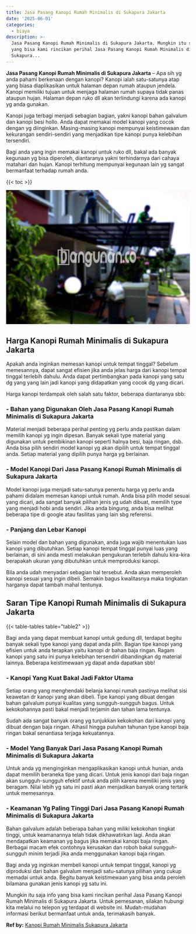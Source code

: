 ```yaml
---
title: Jasa Pasang Kanopi Rumah Minimalis di Sukapura Jakarta
date: '2025-06-01'
categories:
  - biaya
description: >-
  Jasa Pasang Kanopi Rumah Minimalis di Sukapura Jakarta. Mungkin itu saja info
  yang bisa kami rincikan perihal Jasa Pasang Kanopi Rumah Minimalis di
  Sukapura...
---
```


**Jasa Pasang Kanopi Rumah Minimalis di Sukapura Jakarta** – Apa sih yg anda pahami berkenaan dengan kanopi? Kanopi ialah satu-satunya atap yang biasa diaplikasikan untuk halaman depan rumah ataupun jendela. Kanopi memiliki tujuan untuk menjaga halaman rumah supaya tidak panas ataupun hujan. Halaman depan ruko dll akan terlindungi karena ada kanopi yg anda gunakan.

Kanopi juga terbagi menjadi sebagian bagian, yakni kanopi bahan galvalum dan kanopi besi hollo. Anda dapat memakai model kanopi yang cocok dengan yg diinginkan. Masing-masing kanopi mempunyai keistimewaan dan kekurangan sendiri-sendiri yang menjadikan tipe kanopi punya kelebihan tersendiri.

Bagi anda yang ingin memakai kanopi untuk ruko dll, bakal ada banyak kegunaan yg bisa diperoleh, diantaranya yakni terhindarnya dari cahaya matahari dan hujan. Kanopi terhitung mempunyai kegunaan lain yg sangat bermanfaat terhadap rumah anda.

{{< toc >}}

![Jasa Pasang Kanopi Rumah Minimalis di Sukapura Jakarta](/images/harga-kanopi-minimalis-47.png)

## Harga Kanopi Rumah Minimalis di Sukapura Jakarta

Apakah anda inginkan memesan kanopi untuk tempat tinggal? Sebelum memesannya, dapat sangat efisien jika anda jelas harga dari kanopi tempat tinggal terlebih dahulu. Anda dapat pertimbangkan pada kanopi yang satu dg yang yang lain jadi kanopi yang didapatkan yang cocok dg yang dicari.

Harga kanopi terdampak oleh salah satu faktor, beberapa diantaranya sbb:

### \- Bahan yang Digunakan Oleh Jasa Pasang Kanopi Rumah Minimalis di Sukapura Jakarta

Material menjadi beberapa perihal penting yg perlu anda pastikan dalam memilih kanopi yg ingin dipesan. Banyak sekali type material yang digunakan untuk pembikinan kanopi seperti halnya besi, baja ringan, dsb. Anda bisa pilih sendiri model kanopi yg akan dipilih untuk tempat tinggal anda. Setiap material yang dipilih punya harga yg berlainan.

### \- Model Kanopi Dari Jasa Pasang Kanopi Rumah Minimalis di Sukapura Jakarta

Model kanopi juga menjadi satu-satunya penentu harga yg perlu anda pahami didalam memesan kanopi untuk rumah. Anda bisa pilih model sesuai yang dicari, ada sangat banyak pilihan jenis yg udah dibuat, memilih type yang menjadi hobi anda sendiri. Jika anda bingung, anda bisa melihat beberapa tipe di google atau fasilitas yang lain sbg referensi.

### \- Panjang dan Lebar Kanopi

Selain model dan bahan yang digunakan, anda juga wajib menentukan luas kanopi yang dibutuhkan. Setiap kanopi tempat tinggal punyai luas yang berlainan, di sini anda mesti melakukan pengukuran terlebih dahulu kira-kira berapakah ukuran yang dibutuhkan untuk memproduksi kanopi.

Bila anda udah menyadari sebagian hal tersebut. Anda akan memperoleh kanopi sesuai yang ingin dibeli. Semakin bagus kwalitasnya maka tingkatan harganya dapat tambah mahal tentunya.

## Saran Tipe Kanopi Rumah Minimalis di Sukapura Jakarta

{{< table-tables table="table2" >}}

Bagi anda yang dapat membuat kanopi untuk gedung dll, terdapat begitu banyak sekali type kanopi yang dapat anda pilih. Bagian tipe kanopi yang efisien untuk anda terapkan yaitu kanopi dr bahan baja ringan. Ragam kanopi yang satu ini punya kelebihan tersendiri dibandingkan dg material lainnya. Beberapa keistimewaan yg dapat anda dapatkan sbb!

### \- Kanopi Yang Kuat Bakal Jadi Faktor Utama

Setiap orang yang menghendaki belanja kanopi rumah pastinya melihat sisi keawetan dr kanopi yang akan dibeli. Tipe kanopi yang dibuat dengan bahan galvalum punyai kualitas yang sungguh-sungguh bagus. Untuk kekokohannya pasti bakal menjadi terjamin dan tahan lama tentunya.

Sudah ada sangat banyak orang yg tunjukkan kekokohan dari kanopi yang dibuat dengan baja ringan. Alhasil hingga puluhan tahunan type kanopi baja ringan bakal senantiasa terjaga kekuatannya.

### \- Model Yang Banyak Dari Jasa Pasang Kanopi Rumah Minimalis di Sukapura Jakarta

Untuk anda yg menginginkan mengaplikasikan kanopi untuk hunian, anda dapat memilih beraneka tipe yang dicari. Untuk jenis kanopi dari baja ringan akan sungguh-sungguh efektif untuk anda pilih karena memiliki jenis yang beragam. Nilai lebih yg satu ini pasti akan menjadikan banyak orang tertarik untuk memesannya.

### \- Keamanan Yg Paling Tinggi Dari Jasa Pasang Kanopi Rumah Minimalis di Sukapura Jakarta

Bahan galvalum adalah beberapa bahan yang miliki kekokohan tingkat tinggi, untuk keamanannya telah tidak dikhawatirkan lagi. Anda akan mendapatkan keamanan yg bagus jika memakai kanopi baja ringan. Berbagai macam efek contohnya kerusakan dan roboh bakal sungguh-sungguh minim terjadi jika anda menggunakan kanopi baja ringan.

Bagi anda yg inginkan membeli kanopi untuk tempat tinggal, kanopi yg diproduksi dari bahan galvalum menjadi satu-satunya pilihan yang cukup memadai untuk anda. Begitu banyak keistimewaan yang bisa anda peroleh bilamana gunakan jenis kanopi yg satu ini.

Mungkin itu saja info yang bisa kami rincikan perihal Jasa Pasang Kanopi Rumah Minimalis di Sukapura Jakarta. Untuk pemesanan, silakan hubungi kita melalui no telepon yg terdapat di website ini. Mudah-mudahan informasi berikut bermanfaat untuk anda, terimakasih banyak.

**Ref by:**  [Kanopi Rumah Minimalis Sukapura Jakarta](https://id.wikipedia.org/wiki/Kanopi)
